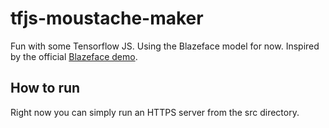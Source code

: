 # tfjs-moustache-maker

Fun with some Tensorflow JS. Using the Blazeface model for now. Inspired by the official [Blazeface demo](http://storage.googleapis.com/tfjs-models/demos/blazeface/index.html).

## How to run

Right now you can simply run an HTTPS server from the src directory.
